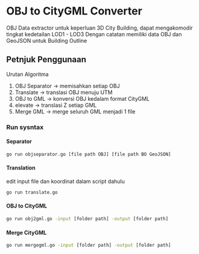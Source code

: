 # OBJ to CityGML Converter

OBJ Data extractor untuk keperluan 3D City Building, dapat mengakomodir tingkat kedetailan LOD1 - LOD3
Dengan catatan memiliki data OBJ dan GeoJSON untuk Building Outline
## Petnjuk Penggunaan
Urutan Algoritma
1. OBJ Separator -> memisahkan setiap OBJ
2. Translate -> translasi OBJ menuju UTM
3. OBJ to GML -> konversi OBJ kedalam format CityGML
4. elevate -> translasi Z setiap GML
5. Merge GML -> merge seluruh GML menjadi 1 file

### Run sysntax
#### Separator
```bash
go run objseparator.go [file path OBJ] [file path BO GeoJSON]
```
#### Translation
edit input file dan koordinat dalam script dahulu
```bash
go run translate.go
```
#### OBJ to CityGML
```bash
go run obj2gml.go -input [folder path] -output [folder path]
```
#### Merge CityGML
```bash
go run mergegml.go -input [folder path] -output [folder path]
```